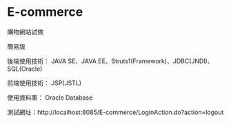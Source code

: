 # E-commerce
購物網站試做

簡易版

後端使用技術： JAVA SE、JAVA EE、Struts1(Framework)、JDBC(JNDI)、SQL(Oracle)

前端使用技術： JSP(JSTL)

使用資料庫： Oracle Database

測試網址：http://localhost:8085/E-commerce/LoginAction.do?action=logout
